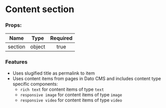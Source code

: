 # Content section

### Props:

| Name      |   Type   |  Required  |
|:---------:|:--------:|:----------:|
| section   |  object  |    true    |

### Features

- Uses slugified title as permalink to item
- Uses content items from pages in Dato CMS and includes content type specific components:
    - `rich text` for content items of type `text`
    - `responsive image` for content items of type `image`
    - `responsive video` for content items of type `video`